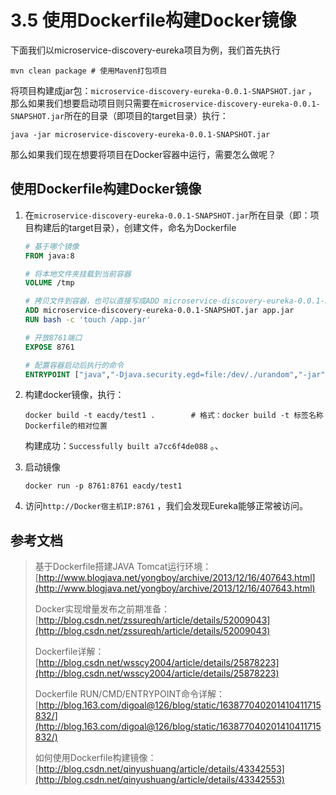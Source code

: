 # 3.5 使用Dockerfile构建Docker镜像

下面我们以microservice-discovery-eureka项目为例，我们首先执行

```
mvn clean package # 使用Maven打包项目
```

将项目构建成jar包：`microservice-discovery-eureka-0.0.1-SNAPSHOT.jar` ，那么如果我们想要启动项目则只需要在`microservice-discovery-eureka-0.0.1-SNAPSHOT.jar`所在的目录（即项目的target目录）执行：

```
java -jar microservice-discovery-eureka-0.0.1-SNAPSHOT.jar
```

那么如果我们现在想要将项目在Docker容器中运行，需要怎么做呢？



## 使用Dockerfile构建Docker镜像

1. 在`microservice-discovery-eureka-0.0.1-SNAPSHOT.jar`所在目录（即：项目构建后的target目录），创建文件，命名为Dockerfile

   ```dockerfile
   # 基于哪个镜像
   FROM java:8

   # 将本地文件夹挂载到当前容器
   VOLUME /tmp

   # 拷贝文件到容器，也可以直接写成ADD microservice-discovery-eureka-0.0.1-SNAPSHOT.jar /app.jar
   ADD microservice-discovery-eureka-0.0.1-SNAPSHOT.jar app.jar
   RUN bash -c 'touch /app.jar'

   # 开放8761端口
   EXPOSE 8761

   # 配置容器启动后执行的命令
   ENTRYPOINT ["java","-Djava.security.egd=file:/dev/./urandom","-jar","/app.jar"]
   ```

2. 构建docker镜像，执行：

   ```shell
   docker build -t eacdy/test1 .		# 格式：docker build -t 标签名称 Dockerfile的相对位置
   ```
   构建成功：`Successfully built a7cc6f4de088` 。、

3. 启动镜像

   ```shell
   docker run -p 8761:8761 eacdy/test1
   ```

4. 访问`http://Docker宿主机IP:8761` ，我们会发现Eureka能够正常被访问。




## 参考文档

> 基于Dockerfile搭建JAVA Tomcat运行环境：[http://www.blogjava.net/yongboy/archive/2013/12/16/407643.html](http://www.blogjava.net/yongboy/archive/2013/12/16/407643.html)
>
> Docker实现增量发布之前期准备：[http://blog.csdn.net/zssureqh/article/details/52009043](http://blog.csdn.net/zssureqh/article/details/52009043)
>
> Dockerfile详解：[http://blog.csdn.net/wsscy2004/article/details/25878223](http://blog.csdn.net/wsscy2004/article/details/25878223)
>
> Dockerfile RUN/CMD/ENTRYPOINT命令详解：[http://blog.163.com/digoal@126/blog/static/163877040201410411715832/](http://blog.163.com/digoal@126/blog/static/163877040201410411715832/)
>
> 如何使用Dockerfile构建镜像：[http://blog.csdn.net/qinyushuang/article/details/43342553](http://blog.csdn.net/qinyushuang/article/details/43342553)